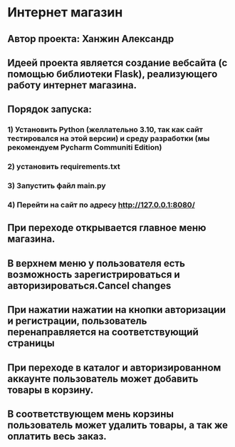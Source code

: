# Интернет магазин
## Автор проекта: Ханжин Александр
## Идеей проекта является создание вебсайта (с помощью библиотеки Flask), реализующего работу интернет магазина.
## Порядок запуска: 
### 1) Установить Python (желлательно 3.10, так как сайт тестировался на этой версии) и среду разработки (мы рекомендуем Pycharm Communiti Edition)
### 2) установить requirements.txt 
### 3) Запустить файл main.py 
### 4) Перейти на сайт по адресу http://127.0.0.1:8080/
## При переходе открывается главное меню магазина.
## В верхнем меню у пользователя есть возможность зарегистрироваться и авторизироваться.Cancel changes
## При нажатии нажатии на кнопки авторизации и регистрации, пользователь перенаправляется на соответствующий страницы 
## При переходе в каталог и авторизированном аккаунте пользователь может добавить товары в корзину.
## В соответствующем мень корзины пользователь может удалить товары, а так же оплатить весь заказ.

